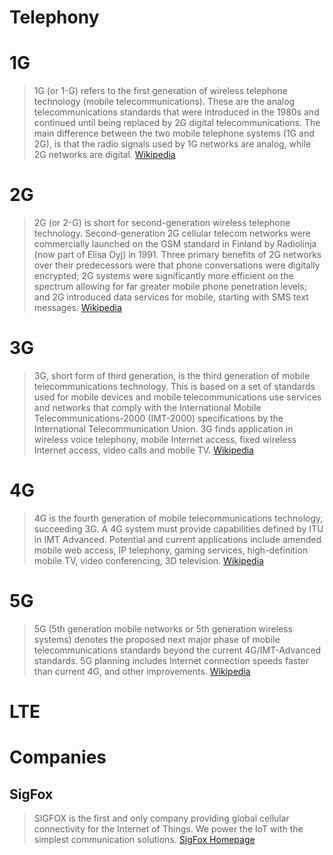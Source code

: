 # Telephony

# 1G

> 1G (or 1-G) refers to the first generation of wireless telephone technology (mobile telecommunications). These are the analog telecommunications standards that were introduced in the 1980s and continued until being replaced by 2G digital telecommunications. The main difference between the two mobile telephone systems (1G and 2G), is that the radio signals used by 1G networks are analog, while 2G networks are digital. [Wikipedia](https://en.wikipedia.org/wiki/1G)

# 2G

> 2G (or 2-G) is short for second-generation wireless telephone technology. Second-generation 2G cellular telecom networks were commercially launched on the GSM standard in Finland by Radiolinja (now part of Elisa Oyj) in 1991. Three primary benefits of 2G networks over their predecessors were that phone conversations were digitally encrypted; 2G systems were significantly more efficient on the spectrum allowing for far greater mobile phone penetration levels; and 2G introduced data services for mobile, starting with SMS text messages.  [Wikipedia](https://en.wikipedia.org/wiki/2G)

# 3G

> 3G, short form of third generation, is the third generation of mobile telecommunications technology. This is based on a set of standards used for mobile devices and mobile telecommunications use services and networks that comply with the International Mobile Telecommunications-2000 (IMT-2000) specifications by the International Telecommunication Union. 3G finds application in wireless voice telephony, mobile Internet access, fixed wireless Internet access, video calls and mobile TV. [Wikipedia](https://en.wikipedia.org/wiki/3G)

# 4G

> 4G is the fourth generation of mobile telecommunications technology, succeeding 3G. A 4G system must provide capabilities defined by ITU in IMT Advanced. Potential and current applications include amended mobile web access, IP telephony, gaming services, high-definition mobile TV, video conferencing, 3D television. [Wikipedia](https://en.wikipedia.org/wiki/4G)

# 5G

> 5G (5th generation mobile networks or 5th generation wireless systems) denotes the proposed next major phase of mobile telecommunications standards beyond the current 4G/IMT-Advanced standards. 5G planning includes Internet connection speeds faster than current 4G, and other improvements. [Wikipedia](https://en.wikipedia.org/wiki/5G)

# LTE


# Companies

## SigFox

> SIGFOX is the first and only company providing global cellular connectivity for the Internet of Things. We power the IoT with the simplest communication solutions. [SigFox Homepage](http://www.sigfox.com/)
